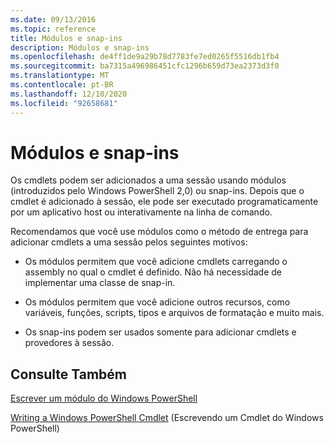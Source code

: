 ```yaml
---
ms.date: 09/13/2016
ms.topic: reference
title: Módulos e snap-ins
description: Módulos e snap-ins
ms.openlocfilehash: de4ff1de9a29b78d7783fe7ed0265f5516db1fb4
ms.sourcegitcommit: ba7315a496986451cfc1296b659d73ea2373d3f0
ms.translationtype: MT
ms.contentlocale: pt-BR
ms.lasthandoff: 12/10/2020
ms.locfileid: "92658681"
---
```

# <a name="modules-and-snap-ins"></a>Módulos e snap-ins

Os cmdlets podem ser adicionados a uma sessão usando módulos (introduzidos pelo Windows PowerShell 2,0) ou snap-ins. Depois que o cmdlet é adicionado à sessão, ele pode ser executado programaticamente por um aplicativo host ou interativamente na linha de comando.

Recomendamos que você use módulos como o método de entrega para adicionar cmdlets a uma sessão pelos seguintes motivos:

- Os módulos permitem que você adicione cmdlets carregando o assembly no qual o cmdlet é definido. Não há necessidade de implementar uma classe de snap-in.

- Os módulos permitem que você adicione outros recursos, como variáveis, funções, scripts, tipos e arquivos de formatação e muito mais.

- Os snap-ins podem ser usados somente para adicionar cmdlets e provedores à sessão.

## <a name="see-also"></a>Consulte Também

[Escrever um módulo do Windows PowerShell](writing-a-windows-powershell-module.md)

[Writing a Windows PowerShell Cmdlet](../cmdlet/cmdlet-overview.md) (Escrevendo um Cmdlet do Windows PowerShell)
